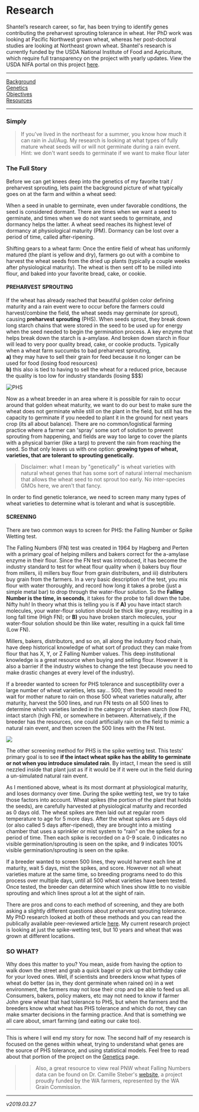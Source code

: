 # Research <a id="top"></a>   

Shantel’s research career, so far, has been trying to identify genes contributing the preharvest sprouting tolerance in wheat. Her PhD work was looking at Pacific Northwest grown wheat, whereas her post-doctoral studies are looking at Northeast grown wheat. Shantel's research is currently funded by the USDA National Institute of Food and Agriculture, which require full transparency on the project with yearly updates. View the USDA NIFA portal on this project [here](https://cris.nifa.usda.gov/cgi-bin/starfinder/0?path=fastlink1.txt&id=anon&pass=&search=R=79175&format=WEBLINK).        

---------

[Background]()  
[Genetics](./Genetics.html)  
[Objectives](./objectives.html)  
[Resources](./resources.html)  

----------
### Simply  
> If you've lived in the northeast for a summer, you know how much it can rain in Jul/Aug. My research is looking at what types of fully mature wheat seeds will or will not germinate during a rain event. Hint: we don't want seeds to germinate if we want to make flour later  

### The Full Story  
Before we can get knees deep into the genetics of my favorite trait / preharvest sprouting, lets paint the background picture of what typically goes on at the farm and within a wheat seed:  

When a seed in unable to germinate, even under favorable conditions, the seed is considered dormant. There are times when we want a seed to germinate, and times when we do not want seeds to germinate, and dormancy helps the latter. A wheat seed reaches its highest level of dormancy at physiological maturity (PM). Dormancy can be lost over a period of time, called after-ripening.  

Shifting gears to a wheat farm: Once the entire field of wheat has uniformly matured (the plant is yellow and dry), farmers go out with a combine to harvest the wheat seeds from the dried up plants (typically a couple weeks after physiological maturity). The wheat is then sent off to be milled into flour, and baked into your favorite bread, cake, or cookie.   

#### PREHARVEST SPROUTING   
If the wheat has already reached that beautiful golden color defining maturity and a rain event were to occur before the farmers could harvest/combine the field, the wheat seeds may germinate (or sprout), causing **preharvest sprouting** (PHS). When seeds sprout, they break down long starch chains that were stored in the seed to be used up for energy when the seed needed to begin the germination process. A key enzyme that helps break down the starch is a-amylase. And broken down starch in flour will lead to very poor quality bread, cake, or cookie products. Typically when a wheat farm succumbs to bad preharvest sprouting,   
**a)** they may have to sell their grain for feed because it no longer can be used for food (losing food resources)     
**b)** this also is tied to having to sell the wheat for a reduced price, because the quality is too low for industry standards (losing $$$)  

![PHS](https://github.com/shantel-martinez/Lab_Resources/blob/master/example_img/PHS.jpg?raw=true)  

Now as a wheat breeder in an area where it is possible for rain to occur around that golden wheat maturity, we want to do our best to make sure the wheat does not germinate while still on the plant in the field, but still has the capacity to germinate if you needed to plant it in the ground for next years crop (its all about balance). There are no common/logistical farming practice where a farmer can 'spray' some sort of solution to prevent sprouting from happening, and fields are way too large to cover the plants with a physical barrier (like a tarp) to prevent the rain from reaching the seed. So that only leaves us with one option: **growing types of wheat, varieties, that are tolerant to sprouting genetically.**    
> Disclaimer: what I mean by "genetically" is wheat varieties with natural wheat genes that has some sort of natural internal mechanism that allows the wheat seed to not sprout too early. No inter-species GMOs here, we aren't that fancy.   

In order to find genetic tolerance, we need to screen many many types of wheat varieties to determine what is tolerant and what is susceptible.  

#### SCREENING   
There are two common ways to screen for PHS: the Falling Number or Spike Wetting test.  

The Falling Numbers (FN) test was created in 1964 by Hagberg and Perten with a primary goal of helping millers and bakers correct for the a-amylase enzyme in their flour. Since the FN test was introduced, it has become the industry standard to test for wheat flour quality when i) bakers buy flour from millers, ii) millers buy flour from grain distributers, and iii) distributers buy grain from the farmers. In a very basic description of the test, you mix flour with water thoroughly, and record how long it takes a probe (just a simple metal bar) to drop through the water-flour solution. So the **Falling Number is the time, in seconds**, it takes for the probe to fall down the tube. Nifty huh! In theory what this is telling you is if **A)** you have intact starch molecules, your water-flour solution should be thick like gravy, resulting in a long fall time (High FN); or **B)** you have broken starch molecules, your water-flour solution should be thin like water, resulting in a quick fall time (Low FN).     

Millers, bakers, distributors, and so on, all along the industry food chain, have deep historical knowledge of what sort of product they can make from flour that has X, Y, or Z Falling Number values. This deep institutional knowledge is a great resource when buying and selling flour. However it is also a barrier if the industry wishes to change the test (because you need to make drastic changes at every level of the industry).  

If a breeder wanted to screen for PHS tolerance and susceptibility over a large number of wheat varieties, lets say... 500, then they would need to wait for mother nature to rain on those 500 wheat varieties naturally, after maturity, harvest the 500 lines, and run FN tests on all 500 lines to determine which varieties landed in the category of broken starch (low FN), intact starch (high FN), or somewhere in between. 
Alternatively, if the breeder has the resources, one could artificially rain on the field to mimic a natural rain event, and then screen the 500 lines with the FN test.  

![](https://github.com/shantel-martinez/Lab_Resources/blob/master/example_img/ScreenPHS.jpg?raw=true)  

The other screening method for PHS is the spike wetting test. This tests' primary goal is to see **if the intact wheat spike has the ability to germinate or not when you introduce simulated rain**. By intact, I mean the seed is still nezzled inside that plant just as if it would be if it were out in the field during a un-simulated natural rain event.  

As I mentioned above, wheat is its most dormant at physiological maturity, and loses dormancy over time. During the spike wetting test, we try to take those factors into account. Wheat spikes (the portion of the plant that holds the seeds), are carefully harvested at physiological maturity and recorded as 0 days old. The wheat spikes are then laid out at regular room temperature to age for 5 more days. After the wheat spikes are 5 days old (or also called 5 days after-ripened), they are brought into a misting chamber that uses a sprinkler or mist system to "rain" on the spikes for a period of time. Then each spike is recorded on a 0-9 scale. 0 indicates no visible germination/sprouting is seen on the spike, and 9 indicates 100% visible germination/sprouting is seen on the spike.  

If a breeder wanted to screen 500 lines, they would harvest each line at maturity, wait 5 days, mist the spikes, and score. However not all wheat varieties mature at the same time, so breeding programs need to do this process over multiple days, until all 500 wheat varieties have been tested. Once tested, the breeder can determine which lines show little to no visible sprouting and which lines sprout a lot at the sight of rain.    

There are pros and cons to each method of screening, and they are both asking a slightly different questions about preharvest sprouting tolerance. My PhD research looked at both of these methods and you can read the publically available peer-reviewed article [here](https://www.frontiersin.org/articles/10.3389/fpls.2018.00141/full). My current research project is looking at just the spike-wetting test, but 10 years and wheat that was grown at different locations.   

### SO WHAT?  
Why does this matter to you? You mean, aside from having the option to walk down the street and grab a quick bagel or pick up that birthday cake for your loved ones. Well, if scientists and breeders know what types of wheat do better (as in, they dont germinate when rained on) in a wet environment, the farmers may not lose their crop and be able to feed us all. Consumers, bakers, policy makers, etc may not need to know if farmer John grew wheat that had tolerance to PHS, but when the farmers and the breeders know what wheat has PHS tolerance and which do not, they can make smarter decisions in the farming practice. And that is something we all care about, smart farming (and eating our cake too). 

-----

This is where I will end my story for now. The second half of my research is focused on the genes within wheat, trying to understand what genes are the source of PHS tolerance, and using statistical models. Feel free to read about that portion of the project on the [Genetics](./Genetics.html) page.  

>> Also, a great resource to view real PNW wheat Falling Numbers data can be found on Dr. Camille Steber's [website](http://steberlab.org/project7599data.php), a project proudly funded by the WA farmers, represented by the WA Grain Commission.  


---------
*v2019.03.27*  
